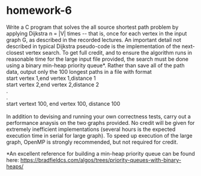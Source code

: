 # homework-6
Write a C program that solves the all source shortest path problem by applying Dijkstra n = |V| times -- that is, once for each vertex
in the input graph G, as described in the recorded lectures. An important detail not described in typical Dijkstra pseudo-code is the implementation of the next-closest vertex search. To get full credit, and to ensure the algorithm runs in reasonable time for the large input file provided, the search must be done using a binary min-heap priority queue*. Rather than save all of the path data, output only the 100 longest paths in a file with format 
</br>
start vertex 1,end vertex 1,distance 1 <br/>
start vertex 2,end vertex 2,distance 2 <br/>
.  <br/>
.  <br/>
start vertext 100, end vertex 100, distance 100 </br>
<br/>
In addition to devising and running your own correctness tests, carry out a performance anaysis on the two graphs provided. No credit will be given for extremely inefficient implementations (several hours is the expected execution time in serial for large graph). To speed up execution of the large graph, OpenMP is strongly recommended, but not required for credit.

*An excellent reference for building a min-heap priority queue can be found here: https://bradfieldcs.com/algos/trees/priority-queues-with-binary-heaps/
